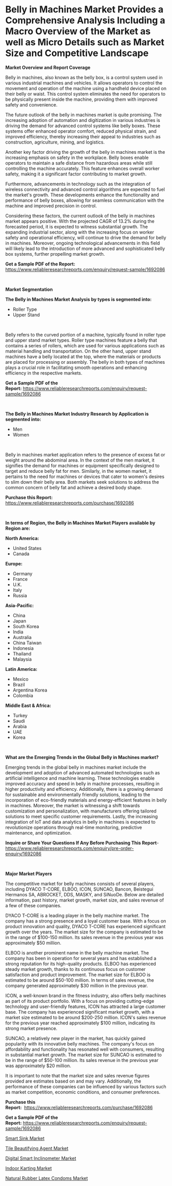 <p><h1>Belly in Machines Market Provides a Comprehensive Analysis Including a Macro Overview of the Market as well as Micro Details such as Market Size and Competitive Landscape</h1></p><p><strong>Market Overview and Report Coverage</strong></p>
<p><p>Belly in machines, also known as the belly box, is a control system used in various industrial machines and vehicles. It allows operators to control the movement and operation of the machine using a handheld device placed on their belly or waist. This control system eliminates the need for operators to be physically present inside the machine, providing them with improved safety and convenience.</p><p>The future outlook of the belly in machines market is quite promising. The increasing adoption of automation and digitization in various industries is driving the demand for advanced control systems like belly boxes. These systems offer enhanced operator comfort, reduced physical strain, and improved efficiency, thereby increasing their appeal to industries such as construction, agriculture, mining, and logistics.</p><p>Another key factor driving the growth of the belly in machines market is the increasing emphasis on safety in the workplace. Belly boxes enable operators to maintain a safe distance from hazardous areas while still controlling the machine accurately. This feature enhances overall worker safety, making it a significant factor contributing to market growth.</p><p>Furthermore, advancements in technology such as the integration of wireless connectivity and advanced control algorithms are expected to fuel the market's growth. These developments enhance the functionality and performance of belly boxes, allowing for seamless communication with the machine and improved precision in control.</p><p>Considering these factors, the current outlook of the belly in machines market appears positive. With the projected CAGR of 13.2% during the forecasted period, it is expected to witness substantial growth. The expanding industrial sector, along with the increasing focus on worker safety and operational efficiency, will continue to drive the demand for belly in machines. Moreover, ongoing technological advancements in this field will likely lead to the introduction of more advanced and sophisticated belly box systems, further propelling market growth.</p></p>
<p><strong>Get a Sample PDF of the Report:</strong> <a href="https://www.reliableresearchreports.com/enquiry/request-sample/1692086">https://www.reliableresearchreports.com/enquiry/request-sample/1692086</a></p>
<p>&nbsp;</p>
<p><strong>Market Segmentation</strong></p>
<p><strong>The Belly in Machines Market Analysis by types is segmented into:</strong></p>
<p><ul><li>Roller Type</li><li>Upper Stand</li></ul></p>
<p>&nbsp;</p>
<p><p>Belly refers to the curved portion of a machine, typically found in roller type and upper stand market types. Roller type machines feature a belly that contains a series of rollers, which are used for various applications such as material handling and transportation. On the other hand, upper stand machines have a belly located at the top, where the materials or products are placed for processing or assembly. The belly in both types of machines plays a crucial role in facilitating smooth operations and enhancing efficiency in the respective markets.</p></p>
<p><strong>Get a Sample PDF of the Report:</strong>&nbsp;<a href="https://www.reliableresearchreports.com/enquiry/request-sample/1692086">https://www.reliableresearchreports.com/enquiry/request-sample/1692086</a></p>
<p>&nbsp;</p>
<p><strong>The Belly in Machines Market Industry Research by Application is segmented into:</strong></p>
<p><ul><li>Men</li><li>Women</li></ul></p>
<p>&nbsp;</p>
<p><p>Belly in machines market application refers to the presence of excess fat or weight around the abdominal area. In the context of the men market, it signifies the demand for machines or equipment specifically designed to target and reduce belly fat for men. Similarly, in the women market, it pertains to the need for machines or devices that cater to women's desires to slim down their belly area. Both markets seek solutions to address the common concern of belly fat and achieve a desired body shape.</p></p>
<p><strong>Purchase this Report:</strong>&nbsp; <a href="https://www.reliableresearchreports.com/purchase/1692086">https://www.reliableresearchreports.com/purchase/1692086</a></p>
<p>&nbsp;</p>
<p><strong>In terms of Region, the Belly in Machines Market Players available by Region are:</strong></p>
<p>
    <p> <strong> North America: </strong>
        <ul>
            <li>United States</li>
            <li>Canada</li>
        </ul>
        </p> 
    <p> <strong> Europe: </strong>
        <ul>
            <li>Germany</li>
            <li>France</li>
            <li>U.K.</li>
            <li>Italy</li>
            <li>Russia</li>
        </ul>
        </p> 
    <p> <strong> Asia-Pacific: </strong>
        <ul>
            <li>China</li>
            <li>Japan</li>
            <li>South Korea</li>
            <li>India</li>
            <li>Australia</li>
            <li>China Taiwan</li>
            <li>Indonesia</li>
            <li>Thailand</li>
            <li>Malaysia</li>
        </ul>
        </p> 
    <p> <strong> Latin America: </strong>
        <ul>
            <li>Mexico</li>
            <li>Brazil</li>
            <li>Argentina Korea</li>
            <li>Colombia</li>
        </ul>
        </p> 
    <p> <strong> Middle East & Africa: </strong>
        <ul>
            <li>Turkey</li>
            <li>Saudi</li>
            <li>Arabia</li>
            <li>UAE</li>
            <li>Korea</li>
        </ul>
    </p>
    </p>
<p>&nbsp;</p>
<p><strong>What are the Emerging Trends in the Global Belly in Machines market?</strong></p>
<p><p>Emerging trends in the global belly in machines market include the development and adoption of advanced automated technologies such as artificial intelligence and machine learning. These technologies enable improved accuracy and speed in belly in machine processes, resulting in higher productivity and efficiency. Additionally, there is a growing demand for sustainable and environmentally friendly solutions, leading to the incorporation of eco-friendly materials and energy-efficient features in belly in machines. Moreover, the market is witnessing a shift towards customization and personalization, with manufacturers offering tailored solutions to meet specific customer requirements. Lastly, the increasing integration of IoT and data analytics in belly in machines is expected to revolutionize operations through real-time monitoring, predictive maintenance, and optimization.</p></p>
<p><strong>Inquire or Share Your Questions If Any Before Purchasing This Report</strong>- <a href="https://www.reliableresearchreports.com/enquiry/pre-order-enquiry/1692086">https://www.reliableresearchreports.com/enquiry/pre-order-enquiry/1692086</a></p>
<p>&nbsp;</p>
<p><strong>Major Market Players</strong></p>
<p><p>The competitive market for belly machines consists of several players, including DYACO T-CORE, ELBOO, ICON, SUNCAO, Bancon, Beistegui Hermanos SA, ABROCKET, DDS, MASKY, and SiNuoDe. Below are detailed information, past history, market growth, market size, and sales revenue of a few of these companies.</p><p>DYACO T-CORE is a leading player in the belly machine market. The company has a strong presence and a loyal customer base. With a focus on product innovation and quality, DYACO T-CORE has experienced significant growth over the years. The market size for the company is estimated to be in the range of $100-150 million. Its sales revenue in the previous year was approximately $50 million.</p><p>ELBOO is another prominent name in the belly machine market. The company has been in operation for several years and has established a strong reputation for its high-quality products. ELBOO has experienced steady market growth, thanks to its continuous focus on customer satisfaction and product improvement. The market size for ELBOO is estimated to be around $50-100 million. In terms of sales revenue, the company generated approximately $30 million in the previous year.</p><p>ICON, a well-known brand in the fitness industry, also offers belly machines as part of its product portfolio. With a focus on providing cutting-edge technology and user-friendly features, ICON has attracted a large customer base. The company has experienced significant market growth, with a market size estimated to be around $200-250 million. ICON's sales revenue for the previous year reached approximately $100 million, indicating its strong market presence.</p><p>SUNCAO, a relatively new player in the market, has quickly gained popularity with its innovative belly machines. The company's focus on affordability and functionality has resonated well with consumers, resulting in substantial market growth. The market size for SUNCAO is estimated to be in the range of $50-100 million. Its sales revenue in the previous year was approximately $20 million.</p><p>It is important to note that the market size and sales revenue figures provided are estimates based on  and may vary. Additionally, the performance of these companies can be influenced by various factors such as market competition, economic conditions, and consumer preferences.</p></p>
<p><strong>Purchase this Report:</strong>&nbsp;&nbsp;<a href="https://www.reliableresearchreports.com/purchase/1692086">https://www.reliableresearchreports.com/purchase/1692086</a></p>
<p></p>
<p><strong>Get a Sample PDF of the Report:</strong>&nbsp;<a href="https://www.reliableresearchreports.com/enquiry/request-sample/1692086">https://www.reliableresearchreports.com/enquiry/request-sample/1692086</a></p>
<p><p><a href="https://github.com/rahu1503/Market-Research-Report-List-1/blob/main/smart-sink-market.md">Smart Sink Market</a></p><p><a href="https://medium.com/@unamorgan6655/tile-beautifying-agent-market-insights-into-market-cagr-market-trends-and-growth-strategies-906236768ffa">Tile Beautifying Agent Market</a></p><p><a href="https://medium.com/@tracylarson12/digital-smart-inclinometer-market-research-report-its-history-and-forecast-2023-to-2030-4ea424e2dfcb">Digital Smart Inclinometer Market</a></p><p><a href="https://www.linkedin.com/pulse/decoding-indoor-karting-market-deep-dive-latest-trends-pwcwe/">Indoor Karting Market</a></p><p><a href="https://github.com/rahu1501/Market-Research-Report-List-1/blob/main/natural-rubber-latex-condoms-market.md">Natural Rubber Latex Condoms Market</a></p></p>